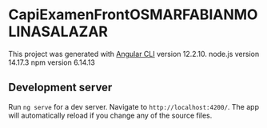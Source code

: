 # CapiExamenFrontOSMARFABIANMOLINASALAZAR

This project was generated with [Angular CLI](https://github.com/angular/angular-cli) version 12.2.10.
node.js version 14.17.3
npm version 6.14.13

## Development server

Run `ng serve` for a dev server. Navigate to `http://localhost:4200/`. The app will automatically reload if you change any of the source files.
